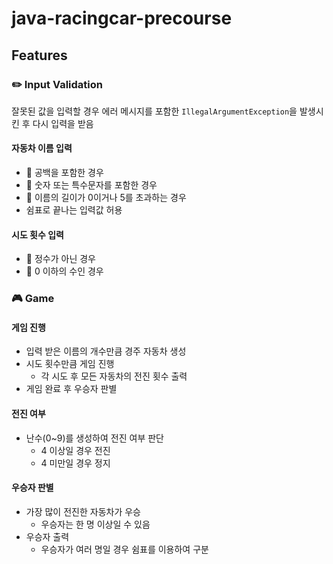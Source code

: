 # java-racingcar-precourse

## Features

### ✏️ Input Validation

잘못된 값을 입력할 경우 에러 메시지를 포함한 `IllegalArgumentException`을 발생시킨 후 다시 입력을 받음

#### 자동차 이름 입력
- 🚫 공백을 포함한 경우
- 🚫 숫자 또는 특수문자를 포함한 경우
- 🚫 이름의 길이가 0이거나 5를 초과하는 경우
- 쉼표로 끝나는 입력값 허용

#### 시도 횟수 입력
- 🚫 정수가 아닌 경우
- 🚫 0 이하의 수인 경우

### 🎮 Game

#### 게임 진행
- 입력 받은 이름의 개수만큼 경주 자동차 생성
- 시도 횟수만큼 게임 진행
  - 각 시도 후 모든 자동차의 전진 횟수 출력
- 게임 완료 후 우승자 판별

#### 전진 여부
- 난수(0~9)를 생성하여 전진 여부 판단
  - 4 이상일 경우 전진
  - 4 미만일 경우 정지

#### 우승자 판별
- 가장 많이 전진한 자동차가 우승
  - 우승자는 한 명 이상일 수 있음
- 우승자 출력
  - 우승자가 여러 명일 경우 쉼표를 이용하여 구분